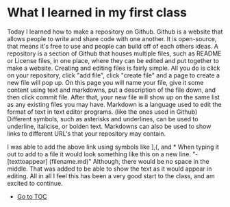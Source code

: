 # What I learned in my first class

Today I learned how to make a repository on Github.
  Github is a website that allows people to write and share code with one another.  It is open-source, that means it's free to use and people can build off of each others ideas.  A repository is a section of Github that houses multiple files, such as README or License files, in one place, where they can be edited and put together to make a website.
  Creating and editing files is fairly simple.  All you do is click on your repository, click "add file", click "create file" and a page to create a new file will pop up.  On this page you will name your file, give it some content using text and markdowns, put a description of the file down, and then click commit file.  After that, your new file will show up on the same list as any existing files you may have.
    Markdown is a language used to edit the format of text in text editor programs.  (like the ones used in Github)  Different symbols, such as asterisks and underlines, can be used to underline, italicise, or bolden text.  Markdowns can also be used to show links to different URL's that your repository may contain.

I was able to add the above link using symbols like ],(, and *
When typing it out to add to a file it would look something like this on a new line. "-[texttoappear] (filename.md)"  Although, there would be no space in the middle.  That was added to be able to show the text as it would appear in editing.
  All in all I feel this has been a very good start to the class, and am excited to continue.

- [Go to TOC](README.md)
